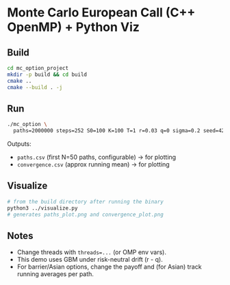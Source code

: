 
# Monte Carlo European Call (C++ OpenMP) + Python Viz

## Build
```bash
cd mc_option_project
mkdir -p build && cd build
cmake ..
cmake --build . -j
```

## Run
```bash
./mc_option \
  paths=2000000 steps=252 S0=100 K=100 T=1 r=0.03 q=0 sigma=0.2 seed=42 threads=8
```

Outputs:
- `paths.csv` (first N=50 paths, configurable) -> for plotting
- `convergence.csv` (approx running mean) -> for plotting

## Visualize
```bash
# from the build directory after running the binary
python3 ../visualize.py
# generates paths_plot.png and convergence_plot.png
```

## Notes
- Change threads with `threads=...` (or OMP env vars).
- This demo uses GBM under risk-neutral drift (r - q).
- For barrier/Asian options, change the payoff and (for Asian) track running averages per path.
